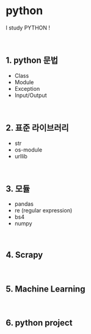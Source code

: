 # python
I study PYTHON !

<br>

## 1. python 문법
- Class
- Module
- Exception
- Input/Output

<br>

## 2. 표준 라이브러리
- str
- os-module
- urllib

<br>

## 3. 모듈
- pandas
- re (regular expression)
- bs4
- numpy

<br>

## 4. Scrapy

<br>

## 5. Machine Learning

<br>

## 6. python project
